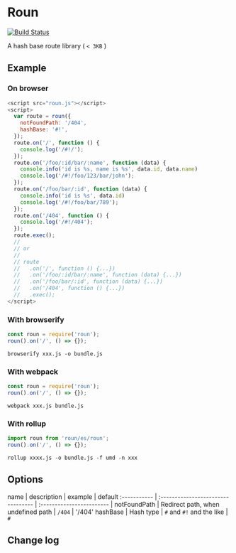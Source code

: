 # Roun
[![Build Status](https://travis-ci.org/totora0155/roun.svg?branch=master)](https://travis-ci.org/totora0155/roun)

A hash base route library ( `< 3KB` )

## Example
### On browser

```js
<script src="roun.js"></script>
<script>
  var route = roun({
    notFoundPath: '/404',
    hashBase: '#!',
  });
  route.on('/', function () {
    console.log('/#!/');
  });
  route.on('/foo/:id/bar/:name', function (data) {
    console.info('id is %s, name is %s', data.id, data.name)
    console.log('/#!/foo/123/bar/john');
  });
  route.on('/foo/bar/:id', function (data) {
    console.info('id is %s', data.id)
    console.log('/#!/foo/bar/789');
  });
  route.on('/404', function () {
    console.log('/#!/404');
  });
  route.exec();
  //
  // or
  //
  // route
  //   .on('/', function () {...})
  //   .on('/foo/:id/bar/:name', function (data) {...})
  //   .on('/foo/bar/:id', function (data) {...})
  //   .on('/404', function () {...})
  //   .exec();
</script>
```

### With browserify

```js
const roun = require('roun');
roun().on('/', () => {});
```

```
browserify xxx.js -o bundle.js
```

### With webpack

```js
const roun = require('roun');
roun().on('/', () => {});
```

```
webpack xxx.js bundle.js
```

### With rollup

```js
import roun from 'roun/es/roun';
roun().on('/', () => {});
```

```
rollup xxxx.js -o bundle.js -f umd -n xxx
```

## Options

name         | description                        | example                   | default
:----------- | :--------------------------------- | :------------------------ | 
notFoundPath | Redirect path, when undefined path | `/404`                    | '/404'
hashBase     | Hash type                          | `#` and `#!` and the like | `#`

## Change log
